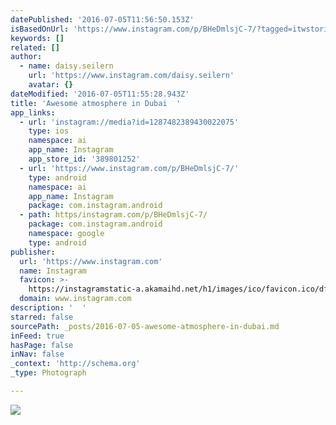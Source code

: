```yaml
---
datePublished: '2016-07-05T11:56:50.153Z'
isBasedOnUrl: 'https://www.instagram.com/p/BHeDmlsjC-7/?tagged=itwstories'
keywords: []
related: []
author:
  - name: daisy.seilern
    url: 'https://www.instagram.com/daisy.seilern'
    avatar: {}
dateModified: '2016-07-05T11:55:28.943Z'
title: 'Awesome atmosphere in Dubai  '
app_links:
  - url: 'instagram://media?id=1287482389430022075'
    type: ios
    namespace: ai
    app_name: Instagram
    app_store_id: '389801252'
  - url: 'https://www.instagram.com/p/BHeDmlsjC-7/'
    type: android
    namespace: ai
    app_name: Instagram
    package: com.instagram.android
  - path: https/instagram.com/p/BHeDmlsjC-7/
    package: com.instagram.android
    namespace: google
    type: android
publisher:
  url: 'https://www.instagram.com'
  name: Instagram
  favicon: >-
    https://instagramstatic-a.akamaihd.net/h1/images/ico/favicon.ico/dfa85bb1fd63.ico
  domain: www.instagram.com
description: '  '
starred: false
sourcePath: _posts/2016-07-05-awesome-atmosphere-in-dubai.md
inFeed: true
hasPage: false
inNav: false
_context: 'http://schema.org'
_type: Photograph

---
```

![  ](https://imgflo.herokuapp.com/graph/vahj1ThiexotieMo/281f070948dbf1f63fb6061137adf6c3/croprotate.jpg?cropheight=447&cropwidth=640&degrees=0&input=https%3A%2F%2Fscontent.cdninstagram.com%2Ft51.2885-15%2Fs640x640%2Fsh0.08%2Fe35%2F13584078_1564852377153579_398634323_n.jpg%3Fig_cache_key%3DMTI4NzQ4MjM4OTQzMDAyMjA3NQ%253D%253D.2&x=0&y=96)
